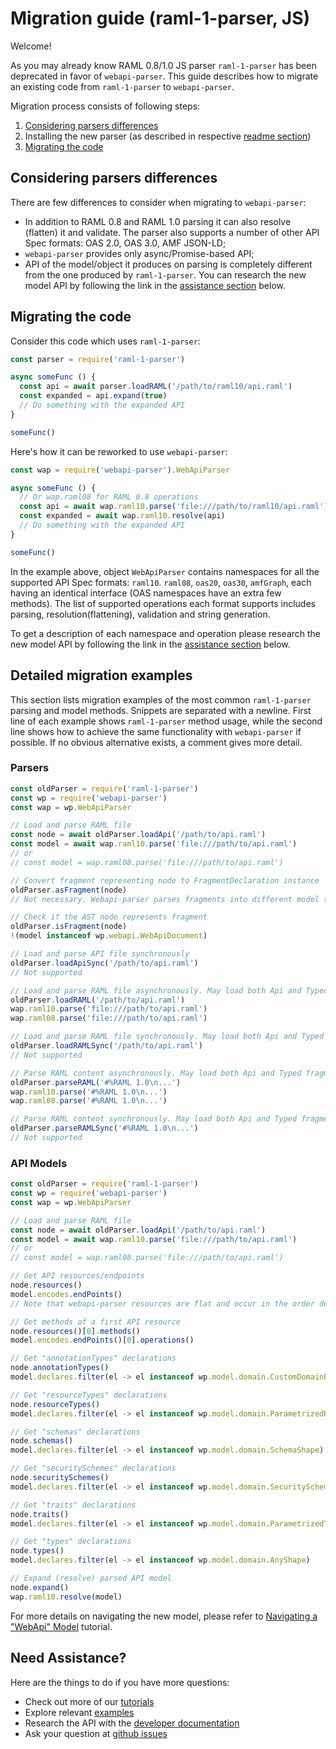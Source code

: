 ---
---

# Migration guide (raml-1-parser, JS)
Welcome!

As you may already know RAML 0.8/1.0 JS parser `raml-1-parser` has been deprecated in favor of `webapi-parser`. This guide describes how to migrate an existing code from `raml-1-parser` to `webapi-parser`.

Migration process consists of following steps:
1. [Considering parsers differences](#considering-parsers-differences)
2. Installing the new parser (as described in respective [readme section](https://github.com/raml-org/webapi-parser#javascript))
3. [Migrating the code](#migrating-the-code)

## Considering parsers differences
There are few differences to consider when migrating to `webapi-parser`:
* In addition to RAML 0.8 and RAML 1.0 parsing it can also resolve (flatten) it and validate. The parser also supports a number of other API Spec formats: OAS 2.0, OAS 3.0, AMF JSON-LD;
* `webapi-parser` provides only async/Promise-based API;
* API of the model/object it produces on parsing is completely different from the one produced by `raml-1-parser`. You can research the new model API by following the link in the [assistance section](#need-assistance) below.

## Migrating the code
Consider this code which uses `raml-1-parser`:
```js
const parser = require('raml-1-parser')

async someFunc () {
  const api = await parser.loadRAML('/path/to/raml10/api.raml')
  const expanded = api.expand(true)
  // Do something with the expanded API
}

someFunc()
```

Here's how it can be reworked to use `webapi-parser`:
```js
const wap = require('webapi-parser').WebApiParser

async someFunc () {
  // Or wap.raml08 for RAML 0.8 operations
  const api = await wap.raml10.parse('file:///path/to/raml10/api.raml')
  const expanded = await wap.raml10.resolve(api)
  // Do something with the expanded API
}

someFunc()
```

In the example above, object `WebApiParser` contains namespaces for all the supported API Spec formats: `raml10`. `raml08`, `oas20`, `oas30`, `amfGraph`, each having an identical interface (OAS namespaces have an extra few methods). The list of supported operations each format supports includes parsing, resolution(flattening), validation and string generation.

To get a description of each namespace and operation please research the new model API by following the link in the [assistance section](#need-assistance) below.

## Detailed migration examples
This section lists migration examples of the most common `raml-1-parser` parsing and model methods. Snippets are separated with a newline. First line of each example shows `raml-1-parser` method usage, while the second line shows how to achieve the same functionality with `webapi-parser` if possible. If no obvious alternative exists, a comment gives more detail.

### Parsers
```js
const oldParser = require('raml-1-parser')
const wp = require('webapi-parser')
const wap = wp.WebApiParser

// Load and parse RAML file
const node = await oldParser.loadApi('/path/to/api.raml')
const model = await wap.raml10.parse('file:///path/to/api.raml')
// or
// const model = wap.raml08.parse('file:///path/to/api.raml')

// Convert fragment representing node to FragmentDeclaration instance
oldParser.asFragment(node)
// Not necessary. Webapi-parser parses fragments into different model types.

// Check if the AST node represents fragment
oldParser.isFragment(node)
!(model instanceof wp.webapi.WebApiDocument)

// Load and parse API file synchronously
oldParser.loadApiSync('/path/to/api.raml')
// Not supported

// Load and parse RAML file asynchronously. May load both Api and Typed fragments.
oldParser.loadRAML('/path/to/api.raml')
wap.raml10.parse('file:///path/to/api.raml')
wap.raml08.parse('file:///path/to/api.raml')

// Load and parse RAML file synchronously. May load both Api and Typed fragments.
oldParser.loadRAMLSync('/path/to/api.raml')
// Not supported

// Parse RAML content asynchronously. May load both Api and Typed fragments.
oldParser.parseRAML('#%RAML 1.0\n...')
wap.raml10.parse('#%RAML 1.0\n...')
wap.raml08.parse('#%RAML 1.0\n...')

// Parse RAML content synchronously. May load both Api and Typed fragments.
oldParser.parseRAMLSync('#%RAML 1.0\n...')
// Not supported
```

### API Models
```js
const oldParser = require('raml-1-parser')
const wp = require('webapi-parser')
const wap = wp.WebApiParser

// Load and parse RAML file
const node = await oldParser.loadApi('/path/to/api.raml')
const model = await wap.raml10.parse('file:///path/to/api.raml')
// or
// const model = wap.raml08.parse('file:///path/to/api.raml')

// Get API resources/endpoints
node.resources()
model.encodes.endPoints()
// Note that webapi-parser resources are flat and occur in the order defined in the RAML doc.

// Get methods of a first API resource
node.resources()[0].methods()
model.encodes.endPoints()[0].operations()

// Get "annotationTypes" declarations
node.annotationTypes()
model.declares.filter(el -> el instanceof wp.model.domain.CustomDomainProperty)

// Get "resourceTypes" declarations
node.resourceTypes()
model.declares.filter(el -> el instanceof wp.model.domain.ParametrizedResourceType)

// Get "schemas" declarations
node.schemas()
model.declares.filter(el -> el instanceof wp.model.domain.SchemaShape)

// Get "securitySchemes" declarations
node.securitySchemes()
model.declares.filter(el -> el instanceof wp.model.domain.SecurityScheme)

// Get "traits" declarations
node.traits()
model.declares.filter(el -> el instanceof wp.model.domain.ParametrizedTrait)

// Get "types" declarations
node.types()
model.declares.filter(el -> el instanceof wp.model.domain.AnyShape)

// Expand (resolve) parsed API model
node.expand()
wap.raml10.resolve(model)
```

For more details on navigating the new model, please refer to [Navigating a "WebApi" Model](navigating.md) tutorial.


## Need Assistance?
Here are the things to do if you have more questions:
* Check out more of our [tutorials](SUMMARY.md)
* Explore relevant [examples](https://github.com/raml-org/webapi-parser/tree/master/examples/js)
* Research the API with the [developer documentation](https://raml-org.github.io/webapi-parser/js/modules/webapiparser.html)
* Ask your question at [github issues](https://github.com/raml-org/webapi-parser/issues)
